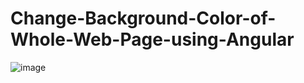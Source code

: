 # Change-Background-Color-of-Whole-Web-Page-using-Angular
![image](https://user-images.githubusercontent.com/114800813/224057586-2e963b2c-e2b2-4235-8717-e46bf14fa1e2.png)
